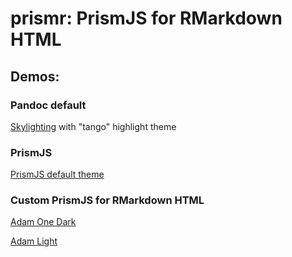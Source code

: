 
# prismr: PrismJS for RMarkdown HTML

## Demos:

### Pandoc default

[Skylighting](skylighting/) with "tango" highlight theme

### PrismJS

[PrismJS default theme](default-theme/)

### Custom PrismJS for RMarkdown HTML

[Adam One Dark](dark-theme/)

[Adam Light](light-theme/)
